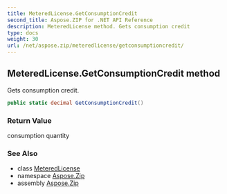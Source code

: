```yaml
---
title: MeteredLicense.GetConsumptionCredit
second_title: Aspose.ZIP for .NET API Reference
description: MeteredLicense method. Gets consumption credit
type: docs
weight: 30
url: /net/aspose.zip/meteredlicense/getconsumptioncredit/
---
```

## MeteredLicense.GetConsumptionCredit method

Gets consumption credit.

```csharp
public static decimal GetConsumptionCredit()
```

### Return Value

consumption quantity

### See Also

* class [MeteredLicense](../)
* namespace [Aspose.Zip](../../meteredlicense/)
* assembly [Aspose.Zip](../../../)


